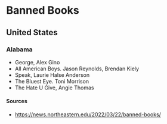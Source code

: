# Banned Books

## United States

### Alabama
* George, Alex Gino
* All American Boys. Jason Reynolds, Brendan Kiely
* Speak, Laurie Halse Anderson 
* The Bluest Eye. Toni Morrison
* The Hate U Give, Angie Thomas 

#### Sources
* https://news.northeastern.edu/2022/03/22/banned-books/
